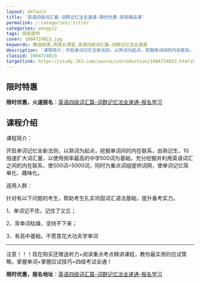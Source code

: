 ```yaml
---
layout: default
title: '英语四级词汇篇-词群记忆法全速通-限时优惠-网易精品课'
permalink: /:categories/:title/
categories: wangyi2
tags: 网易提供
cover: 1004724023.jpg
keywords: 精选网课,网易云课堂,英语四级词汇篇-词群记忆法全速通
description: '课程简介：开启单词记忆全新法则，以熟词为起点，挖掘单词间的内在联系，由熟记生，10倍速扩大词汇量，以使用频率最高的中学5'
classid: 1004724023
targetlink: https://study.163.com/course/introduction/1004724023.htm?share=1&shareId=1025206652&utm_campaign=share&utm_medium=iphoneShare&utm_source=&utm_u=1025206652
---
```


## 限时特惠

**限时优惠，火速报名**：[英语四级词汇篇-词群记忆法全速通-报名学习](https://study.163.com/course/introduction/1004724023.htm?share=1&shareId=1025206652&utm_campaign=share&utm_medium=iphoneShare&utm_source=&utm_u=1025206652)

## 课程介绍

课程简介：

开启单词记忆全新法则，以熟词为起点，挖掘单词间的内在联系，由熟记生，10倍速扩大词汇量，以使用频率最高的中学500词为基础，充分挖掘并利用英语词汇之间的内在联系，使500词=5000词，同时为重点词组提供词网，使单词记忆简单化、趣味化。

适用人群：

针对有以下问题的考生，帮助考生扎实巩固词汇语法基础，提升备考实力。

1、单词记不住，记住了又忘；

2、背单词枯燥，坚持不下来；

3、有高中基础，不愿意花大功夫学单词

-----

注意！！！现在购买还赠送听力+阅读重点考点精讲课程，教你最实用的应试策略，掌握单词+掌握应试技巧=四级考试全通！

**限时优惠，报名地址**：[英语四级词汇篇-词群记忆法全速通-报名学习](https://study.163.com/course/introduction/1004724023.htm?share=1&shareId=1025206652&utm_campaign=share&utm_medium=iphoneShare&utm_source=&utm_u=1025206652)

